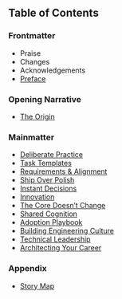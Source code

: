 ## Table of Contents

### Frontmatter
- Praise
- Changes
- Acknowledgements
- [Preface](Preface.md)

### Opening Narrative
- [The Origin](The_Origin.md)

### Mainmatter
- [Deliberate Practice](Deliberate_Practice.md)
- [Task Templates](Task_Templates.md)
- [Requirements & Alignment](Requirements_Alignment.md)
- [Ship Over Polish](Ship_Over_Polish.md)
- [Instant Decisions](Instant_Decisions.md)
- [Innovation](Innovation.md)
- [The Core Doesn’t Change](The_Core_Doesnt_Change.md)
- [Shared Cognition](Shared_Cognition.md)
- [Adoption Playbook](Adoption_Playbook.md)
- [Building Engineering Culture](Building_Engineering_Culture.md)
- [Technical Leadership](Technical_Leadership.md)
- [Architecting Your Career](Architecting_Your_Career.md)

### Appendix
- [Story Map](story_map.md)

<!-- Legacy chapters kept in repo for source content: The_Origin.md, Requirements_Gathering.md, Business_Alignment.md, Embracing_Imperfection.md, Think_Together.md, Code_Review.md -->


